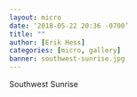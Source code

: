 ```yaml
---
layout: micro
date: ‘2018-05-22 20:36 -0700’
title: ""
author: [Erik Hess]
categories: [micro, gallery]
banner: southwest-sunrise.jpg
---
```


Southwest Sunrise
